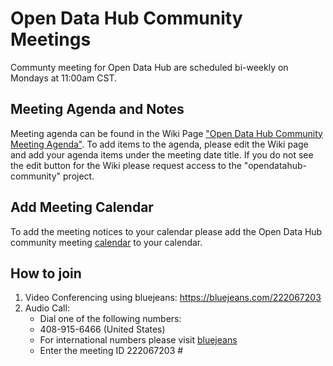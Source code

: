 # Open Data Hub Community Meetings
Communty meeting for Open Data Hub are scheduled bi-weekly on Mondays at 
11:00am CST.

## Meeting Agenda and Notes
Meeting agenda can be found in the Wiki Page ["Open Data Hub Community Meeting Agenda"](https://gitlab.com/opendatahub/opendatahub-community/wikis/Open-Data-Hub-Community-Meeting-Agenda).
To add items to the agenda, please edit the Wiki page and add your agenda items under the meeting date title. If you do not see the edit button for the Wiki please
request access to the "opendatahub-community" project. 


## Add Meeting Calendar
To add the meeting notices to your calendar please add the Open Data Hub 
community meeting [calendar](https://calendar.google.com/calendar?cid=cmVkaGF0LmNvbV92bW1pMW5tdHQyZGJjdXVqcmJ1aGo5N2pya0Bncm91cC5jYWxlbmRhci5nb29nbGUuY29t) to your calendar.

## How to join
1. Video  Conferencing using bluejeans: https://bluejeans.com/222067203
2. Audio Call: 
   - Dial one of the following numbers:
   - 408-915-6466 (United States)
   - For international numbers please visit [bluejeans](https://www.redhat.com/en/conference-numbers)
   - Enter the meeting ID 222067203 #